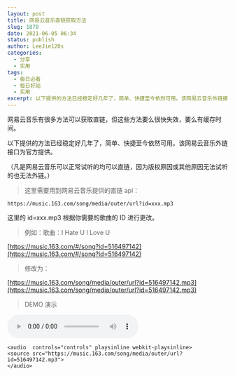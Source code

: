 ```yaml
---
layout: post
title: 网易云音乐直链获取方法
slug: 1878
date: 2021-06-05 06:34
status: publish
author: LeeJie120s
categories: 
  - 分享
  - 实用
tags: 
  - 每日必看
  - 每日好站
  - 实用
excerpt: 以下提供的方法已经稳定好几年了，简单、快捷至今依然可用。该网易云音乐外链接口为官方提供。
---
```


网易云音乐有很多方法可以获取直链，但这些方法要么很快失效，要么有缓存时间。

以下提供的方法已经稳定好几年了，简单、快捷至今依然可用。该网易云音乐外链接口为官方提供。

（凡是网易云音乐可以正常试听的均可以直链，因为版权原因或其他原因无法试听的也无法外链。）

> 这里需要用到网易云音乐提供的直链 api：

`https://music.163.com/song/media/outer/url?id=xxx.mp3`

这里的 id=xxx.mp3 根据你需要的歌曲的 ID 进行更改。

> 例如：歌曲：I Hate U I Love U

[https://music.163.com/#/song?id=516497142](https://music.163.com/#/song?id=516497142)

> 修改为：

[https://music.163.com/song/media/outer/url?id=516497142.mp3](https://music.163.com/song/media/outer/url?id=516497142.mp3)

> DEMO 演示

<audio  controls="controls" playsinline webkit-playsinline>
<source src="https://music.163.com/song/media/outer/url?id=516497142.mp3">
</audio>

```
<audio  controls="controls" playsinline webkit-playsinline>
<source src="https://music.163.com/song/media/outer/url?id=516497142.mp3">
</audio>
```